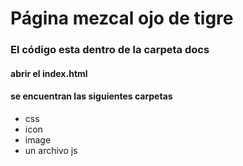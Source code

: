 # Página mezcal ojo de tigre

### El código esta dentro de la carpeta docs
#### abrir el index.html
#### se encuentran las siguientes carpetas 
* css
* icon
* image
* un archivo js
